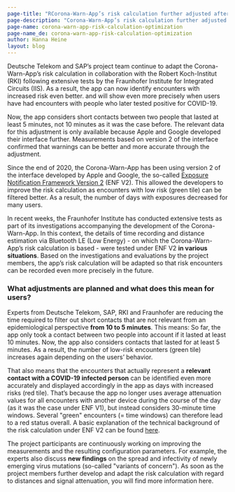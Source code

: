 ```yaml
---
page-title: "RCorona-Warn-App’s risk calculation further adjusted after detailed tests"
page-description: "Corona-Warn-App’s risk calculation further adjusted after detailed tests"
page-name: corona-warn-app-risk-calculation-optimization
page-name_de: corona-warn-app-risk-calculation-optimization
author: Hanna Heine
layout: blog
---
```

 
Deutsche Telekom and SAP’s project team continue to adapt the Corona-Warn-App’s risk calculation in collaboration with the Robert Koch-Institut (RKI) following extensive tests by the Fraunhofer Institute for Integrated Circuits (IIS). As a result, the app can now identify encounters with increased risk even better. and will show even more precisely when users have had encounters with people who later tested positive for COVID-19. 

Now, the app considers short contacts between two people that lasted at least 5 minutes, not 10 minutes as it was the case before. The relevant data for this adjustment is only available because Apple and Google developed their interface further. Measurements based on version 2 of the interface confirmed that warnings can be better and more accurate through the adjustment. 

<!-- overview -->

Since the end of 2020, the Corona-Warn-App has been using version 2 of the interface developed by Apple and Google, the so-called [Exposure Notification Framework Version 2](https://www.coronawarn.app/en/blog/2020-12-16-corona-warn-app-version-1-9/) (ENF V2). This allowed the developers to improve the risk calculation as encounters with low risk (green tile) can be filtered better. As a result, the number of days with exposures decreased for many users. 

In recent weeks, the Fraunhofer Institute has conducted extensive tests as part of its investigations accompanying the development of the Corona-Warn-App. In this context, the details of time recording and distance estimation via Bluetooth LE (Low Energy) - on which the Corona-Warn-App’s risk calculation is based - were tested under ENF V2 **in various situations**. Based on the investigations and evaluations by the project members, the app’s risk calculation will be adapted so that risk encounters can be recorded even more precisely in the future.


### What adjustments are planned and what does this mean for users?

Experts from Deutsche Telekom, SAP, RKI and Fraunhofer are reducing the time required to filter out short contacts that are not relevant from an epidemiological perspective **from 10 to 5 minutes**. This means: So far, the app only took a contact between two people into account if it lasted at least 10 minutes. Now, the app also considers contacts that lasted for at least 5 minutes. As a result, the number of low-risk encounters (green tile) increases again depending on the users’ behavior.

That also means that the encounters that actually represent a **relevant contact with a COVID-19 infected person** can be identified even more accurately and displayed accordingly in the app as days with increased risks (red tile). That’s because the app no longer uses average attenuation values for all encounters with another device during the course of the day (as it was the case under ENF V1), but instead considers 30-minute time windows. Several "green" encounters (= time windows) can therefore lead to a red status overall. A basic explanation of the technical background of the risk calculation under ENF V2 can be found [here](https://www.coronawarn.app/en/blog/2020-12-17-risk-calculation-exposure-notification-framework-2-0/). 

The project participants are continuously working on improving the measurements and the resulting configuration parameters. For example, the experts also discuss **new findings** on the spread and infectivity of newly emerging virus mutations (so-called "variants of concern"). As soon as the project members further develop and adapt the risk calculation with regard to distances and signal attenuation, you will find more information here. 
